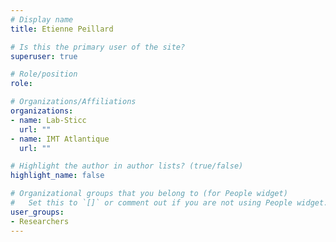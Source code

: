 ```yaml
---
# Display name
title: Etienne Peillard

# Is this the primary user of the site?
superuser: true

# Role/position
role:

# Organizations/Affiliations
organizations:
- name: Lab-Sticc
  url: ""
- name: IMT Atlantique
  url: ""

# Highlight the author in author lists? (true/false)
highlight_name: false

# Organizational groups that you belong to (for People widget)
#   Set this to `[]` or comment out if you are not using People widget.
user_groups:
- Researchers
---
```

